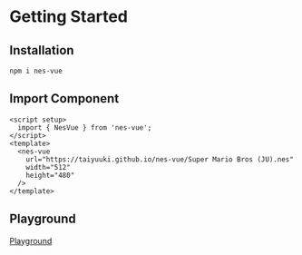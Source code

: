 # Getting Started

## Installation

```shell
npm i nes-vue
```
## Import Component

```vue
<script setup>
  import { NesVue } from 'nes-vue';
</script>
<template>
  <nes-vue
    url="https://taiyuuki.github.io/nes-vue/Super Mario Bros (JU).nes"
    width="512"
    height="480"
  />
</template>
```

<script setup>
import { NesVue } from '../nes-vue.es'
</script>

<nes-vue
  url="https://taiyuuki.github.io/nes-vue/Super Mario Bros (JU).nes"
  width="512"
  height="480"
/>

## Playground

[Playground](https://taiyuuki.github.io/nes-vue)